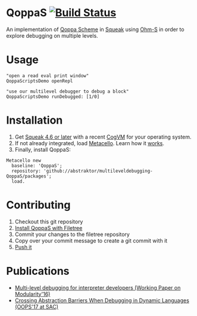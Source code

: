 # QoppaS [![Build Status](https://secure.travis-ci.org/abstraktor/multileveldebugging-QoppaS.svg?branch=master)](http://travis-ci.org/abstraktor/multileveldebugging-QoppaS)

An implementation of [Qoppa Scheme](http://mainisusuallyafunction.blogspot.de/2012/04/scheme-without-special-forms.html) in [Squeak](http://squeak.org/) using [Ohm-S](https://github.com/hpi-swa/Ohm-S)
in order to explore debugging on multiple levels.

# Usage

```smalltalk
"open a read eval print window"
QoppaScriptsDemo openRepl

"use our multilevel debugger to debug a block"
QoppaScriptsDemo runDebugged: [1/0]
```

# Installation

1. Get [Squeak 4.6 or later](http://www.squeak.org) with a recent [CogVM](http://www.mirandabanda.org/files/Cog/VM/) for your operating system.
2. If not already integrated, load [Metacello](https://github.com/dalehenrich/metacello-work). Learn how it [works](https://github.com/dalehenrich/metacello-work/blob/master/docs/MetacelloUserGuide.md).
3. Finally, install QoppaS:

```smalltalk
Metacello new
  baseline: 'QoppaS';
  repository: 'github://abstraktor/multileveldebugging-QoppaS/packages';
  load.

```

# Contributing

1. Checkout this git repository
2. [Install QoppaS with Filetree](https://github.com/abstraktor/multileveldebugging-QoppaS/wiki/Installing-QoppaS)
3. Commit your changes to the filetree repository
4. Copy over your commit message to create a git commit with it
5. [Push it](https://open.spotify.com/track/2ipW48mvWEkQoZZMpLL9TX)

# Publications

  - [Multi-level debugging for interpreter developers (Working Paper on Modularity'16)](https://doi.org/10.1145/2892664.2892679)
  - [Crossing Abstraction Barriers When Debugging in Dynamic Languages (OOPS'17 at SAC)](https://doi.org/10.1145/3019612.3019734)
